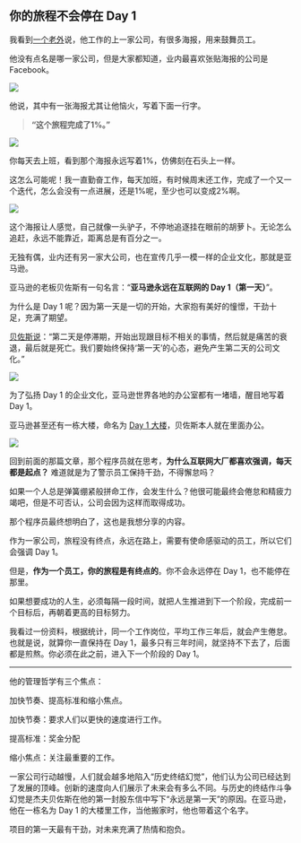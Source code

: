## 你的旅程不会停在 Day 1

我看到[一个老外](https://pratik.is/writing/essays/neverending-hustle)说，他工作的上一家公司，有很多海报，用来鼓舞员工。

他没有点名是哪一家公司，但是大家都知道，业内最喜欢张贴海报的公司是 Facebook。

![](https://cdn.beekka.com/blogimg/asset/202306/bg2023062502.webp)

他说，其中有一张海报尤其让他恼火，写着下面一行字。

> **“这个旅程完成了1%。”**

![](https://cdn.beekka.com/blogimg/asset/202306/bg2023062503.webp)

你每天去上班，看到那个海报永远写着1%，仿佛刻在石头上一样。

这怎么可能呢！我一直勤奋工作，每天加班，有时候周末还工作，完成了一个又一个迭代，怎么会没有一点进展，还是1%呢，至少也可以变成2%啊。

![](https://cdn.beekka.com/blogimg/asset/202306/bg2023062504.webp)

这个海报让人感觉，自己就像一头驴子，不停地追逐挂在眼前的胡萝卜。无论怎么追赶，永远不能靠近，距离总是有百分之一。

无独有偶，业内还有另一家大公司，也在宣传几乎一模一样的企业文化，那就是亚马逊。

亚马逊的老板贝佐斯有一句名言：“**亚马逊永远在互联网的 Day 1（第一天）**”。

为什么是 Day 1 呢？因为第一天是一切的开始，大家抱有美好的憧憬，干劲十足，充满了期望。

[贝佐斯说](https://aws.amazon.com/cn/executive-insights/content/how-amazon-defines-and-operationalizes-a-day-1-culture/)：“第二天是停滞期，开始出现跟目标不相关的事情，然后就是痛苦的衰退，最后就是死亡。我们要始终保持‘第一天’的心态，避免产生第二天的公司文化。”

![](https://cdn.beekka.com/blogimg/asset/202306/bg2023062505.webp)

为了弘扬 Day 1 的企业文化，亚马逊世界各地的办公室都有一堵墙，醒目地写着 Day 1。

亚马逊甚至还有一栋大楼，命名为 [Day 1 大楼](https://en.wikipedia.org/wiki/Day_1_(building))，贝佐斯本人就在里面办公。

![](https://cdn.beekka.com/blogimg/asset/202306/bg2023062506.webp)

回到前面的那篇文章，那个程序员就在思考，**为什么互联网大厂都喜欢强调，每天都是起点？** 难道就是为了警示员工保持干劲，不得懈怠吗？

如果一个人总是弹簧绷紧般拼命工作，会发生什么？他很可能最终会倦怠和精疲力竭吧，但是不可否认，公司会因为这样而取得成功。

那个程序员最终想明白了，这也是我想分享的内容。

作为一家公司，旅程没有终点，永远在路上，需要有使命感驱动的员工，所以它们会强调 Day 1。

但是，**作为一个员工，你的旅程是有终点的**。你不会永远停在 Day 1，也不能停在那里。

如果想要成功的人生，必须每隔一段时间，就把人生推进到下一个阶段，完成前一个目标后，再朝着更高的目标努力。

我看过一份资料，根据统计，同一个工作岗位，平均工作三年后，就会产生倦怠。也就是说，就算你一直保持在 Day 1，最多只有三年时间，就坚持不下去了，后面都是煎熬。你必须在此之前，进入下一个阶段的 Day 1。

---

他的管理哲学有三个焦点：

加快节奏、提高标准和缩小焦点。 

加快节奏：要求人们以更快的速度进行工作。

提高标准：奖金分配

缩小焦点：关注最重要的工作。

一家公司行动越慢，人们就会越多地陷入“历史终结幻觉”，他们认为公司已经达到了发展的顶峰。创新的速度向人们展示了未来会有多么不同。与历史的终结作斗争幻觉是杰夫贝佐斯在他的第一封股东信中写下“永远是第一天”的原因。在亚马逊，他在一栋名为 Day 1 的大楼里工作，当他搬家时，他也带着这个名字。

项目的第一天最有干劲，对未来充满了热情和抱负。